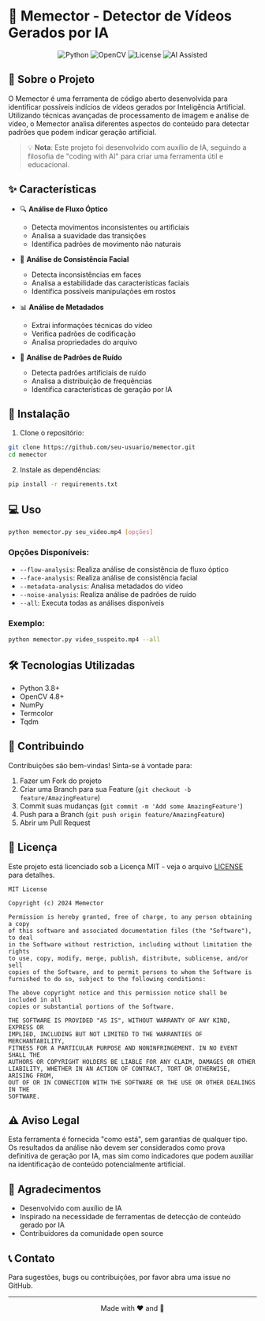 # 🎥 Memector - Detector de Vídeos Gerados por IA

<div align="center">

![Python](https://img.shields.io/badge/Python-3.8%2B-blue)
![OpenCV](https://img.shields.io/badge/OpenCV-4.8%2B-green)
![License](https://img.shields.io/badge/License-MIT-yellow)
![AI Assisted](https://img.shields.io/badge/AI%20Assisted-🤖-purple)

</div>

## 📝 Sobre o Projeto

O Memector é uma ferramenta de código aberto desenvolvida para identificar possíveis indícios de vídeos gerados por Inteligência Artificial. Utilizando técnicas avançadas de processamento de imagem e análise de vídeo, o Memector analisa diferentes aspectos do conteúdo para detectar padrões que podem indicar geração artificial.

> 💡 **Nota**: Este projeto foi desenvolvido com auxílio de IA, seguindo a filosofia de "coding with AI" para criar uma ferramenta útil e educacional.

## ✨ Características

- 🔍 **Análise de Fluxo Óptico**
  - Detecta movimentos inconsistentes ou artificiais
  - Analisa a suavidade das transições
  - Identifica padrões de movimento não naturais

- 👤 **Análise de Consistência Facial**
  - Detecta inconsistências em faces
  - Analisa a estabilidade das características faciais
  - Identifica possíveis manipulações em rostos

- 📊 **Análise de Metadados**
  - Extrai informações técnicas do vídeo
  - Verifica padrões de codificação
  - Analisa propriedades do arquivo

- 🎨 **Análise de Padrões de Ruído**
  - Detecta padrões artificiais de ruído
  - Analisa a distribuição de frequências
  - Identifica características de geração por IA

## 🚀 Instalação

1. Clone o repositório:
```bash
git clone https://github.com/seu-usuario/memector.git
cd memector
```

2. Instale as dependências:
```bash
pip install -r requirements.txt
```

## 💻 Uso

```bash
python memector.py seu_video.mp4 [opções]
```

### Opções Disponíveis:

- `--flow-analysis`: Realiza análise de consistência de fluxo óptico
- `--face-analysis`: Realiza análise de consistência facial
- `--metadata-analysis`: Analisa metadados do vídeo
- `--noise-analysis`: Realiza análise de padrões de ruído
- `--all`: Executa todas as análises disponíveis

### Exemplo:

```bash
python memector.py video_suspeito.mp4 --all
```

## 🛠️ Tecnologias Utilizadas

- Python 3.8+
- OpenCV 4.8+
- NumPy
- Termcolor
- Tqdm

## 🤝 Contribuindo

Contribuições são bem-vindas! Sinta-se à vontade para:

1. Fazer um Fork do projeto
2. Criar uma Branch para sua Feature (`git checkout -b feature/AmazingFeature`)
3. Commit suas mudanças (`git commit -m 'Add some AmazingFeature'`)
4. Push para a Branch (`git push origin feature/AmazingFeature`)
5. Abrir um Pull Request

## 📄 Licença

Este projeto está licenciado sob a Licença MIT - veja o arquivo [LICENSE](LICENSE) para detalhes.

```
MIT License

Copyright (c) 2024 Memector

Permission is hereby granted, free of charge, to any person obtaining a copy
of this software and associated documentation files (the "Software"), to deal
in the Software without restriction, including without limitation the rights
to use, copy, modify, merge, publish, distribute, sublicense, and/or sell
copies of the Software, and to permit persons to whom the Software is
furnished to do so, subject to the following conditions:

The above copyright notice and this permission notice shall be included in all
copies or substantial portions of the Software.

THE SOFTWARE IS PROVIDED "AS IS", WITHOUT WARRANTY OF ANY KIND, EXPRESS OR
IMPLIED, INCLUDING BUT NOT LIMITED TO THE WARRANTIES OF MERCHANTABILITY,
FITNESS FOR A PARTICULAR PURPOSE AND NONINFRINGEMENT. IN NO EVENT SHALL THE
AUTHORS OR COPYRIGHT HOLDERS BE LIABLE FOR ANY CLAIM, DAMAGES OR OTHER
LIABILITY, WHETHER IN AN ACTION OF CONTRACT, TORT OR OTHERWISE, ARISING FROM,
OUT OF OR IN CONNECTION WITH THE SOFTWARE OR THE USE OR OTHER DEALINGS IN THE
SOFTWARE.
```

## ⚠️ Aviso Legal

Esta ferramenta é fornecida "como está", sem garantias de qualquer tipo. Os resultados da análise não devem ser considerados como prova definitiva de geração por IA, mas sim como indicadores que podem auxiliar na identificação de conteúdo potencialmente artificial.

## 🌟 Agradecimentos

- Desenvolvido com auxílio de IA
- Inspirado na necessidade de ferramentas de detecção de conteúdo gerado por IA
- Contribuidores da comunidade open source

## 📞 Contato

Para sugestões, bugs ou contribuições, por favor abra uma issue no GitHub.

---

<div align="center">
Made with ❤️ and 🤖
</div> 